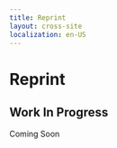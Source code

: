 ```yaml
---
title: Reprint
layout: cross-site
localization: en-US
---
```


# Reprint

## Work In Progress

Coming Soon
